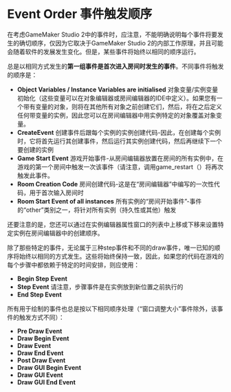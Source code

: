 # Event Order 事件触发顺序

 在考虑GameMaker Studio 2中的事件时，应注意，不能明确说明每个事件将要发生的确切顺序，仅因为它取决于GameMaker Studio 2的内部工作原理，并且可能会随着软件的发展发生变化。但是，某些事件将始终以相同的顺序运行。

总是以相同方式发生的**第一组事件是首次进入房间时发生的事件**。不同事件将触发的顺序是：

- **Object Variables / Instance Variables are initialised** 对象变量/实例变量初始化（这些变量可以在对象编辑器或房间编辑器的IDE中定义）。如果您有一个带有变量的对象，则将在其他所有对象之前创建它们，然后，将在之后定义任何带变量的实例，因此您可以在房间编辑器中用实例特定的对象覆盖对象变量。
- **CreateEvent**  创建事件后跟每个实例的实例创建代码-因此，在创建每个实例时，它将首先运行其创建事件，然后运行其实例创建代码，然后再继续下一个要创建的实例
- **Game Start Event** 游戏开始事件-从房间编辑器放置在房间的所有实例中，在游戏的第一个房间中触发一次该事件（请注意，调用game_restart（）将再次触发此事件。
- **Room Creation Code** 房间创建代码-这是在“房间编辑器”中编写的一次性代码，用于首次输入房间时
- **Room Start Event of all instances** 所有实例的“房间开始事件”-事件的“other”类别之一，将针对所有实例（持久性或其他）触发

还要注意的是，您还可以通过在实例编辑器属性窗口的列表中上移或下移来设置特定实例在房间编辑器中的创建顺序。

除了那些特定的事件，无论属于三种step事件和不同的draw事件，唯一已知的顺序将始终以相同的方式发生。这些将始终保持一致，因此，如果您的代码在游戏的每个步骤中都依赖于特定的时间安排，则应使用：

- **Begin Step Event**
- **Step Event** 请注意，步骤事件是在实例放到新位置之前执行的
- **End Step Event**

所有用于绘制的事件也总是按以下相同顺序处理（“窗口调整大小”事件除外，该事件的触发方式不同）：

- **Pre Draw Event**
- **Draw Begin Event**
- **Draw Event**
- **Draw End Event**
- **Post Draw Event**
- **Draw GUI Begin Event**
- **Draw GUI Event**
- **Draw GUI End Event**


